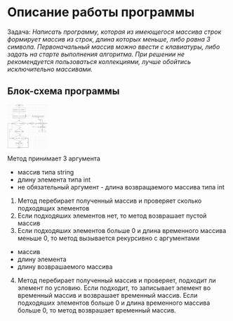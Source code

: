 # Описание работы программы

Задача: 
*Написать программу, которая из имеющегося массива строк формирует массив из строк, длина которых меньше, либо равна 3 символа. Первоначальный массив можно ввести с клавиатуры, либо задать на старте выполнения алгоритма. При решении не рекомендуется пользоваться коллекциями, лучше обойтись исключительно массивами.*

## Блок-схема программы
<a href = "D:\Учеба\6 Курс выбор специализации\Схема.png" target = "blank"><img align = "center" src = "Схема.png" height = "100" /></a>

Метод принимает 3 аргумента
- массив типа string
- длину элемента типа int
- не обязательный аргумент - длина возвращаемого массива типа int

1. Метод перебирает полученный массив и проверяет сколько подходящих элементов
2. Если подходяших элементов нет, то метод возврашает пустой массив
3. Если подходяших элементов больше 0 и длина временного массива меньше 0, то метод вызывается рекурсивно с аргументами

- массив
- длину элемента
- длину возврашаемого массива

4. Метод перебирает полученный массив и проверяет, подходит ли элемент по условию. Если подходит, то записывает элемент во временный массив и возврашает временный массив. Если подходяших элементов больше 0 и длина временного массива больше 0, то метод возврашает временный массив.